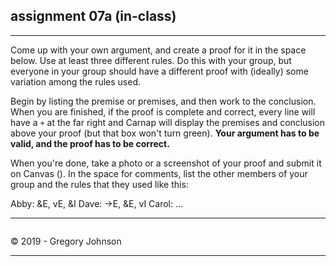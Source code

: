 ## assignment 07a (in-class)

---

Come up with your own argument, and create a proof for it in the space below. Use at least three different rules. Do this with your group, but everyone in your group should have a different proof with (ideally) some variation among the rules used.

Begin by listing the premise or premises, and then work to the conclusion. When you are finished, if the proof is complete and correct, every line will have a `+` at the far right and Carnap will display the premises and conclusion above your proof (but that box won't turn green). **Your argument has to be valid, and the proof has to be correct.**

When you're done, take a photo or a screenshot of your proof and submit it on Canvas (). In the space for comments, list the other members of your group and the rules that they used like this:

Abby: &E, vE, &I
Dave: ->E, &E, vI
Carol: ... 

---

~~~{.Playground .JohnsonSL init="now" options="fonts tabindent render resize" guides="fitch"}
~~~

<p>&copy; 2019 - <script>document.write(new Date().getFullYear())</script> Gregory Johnson</p>

---
 
